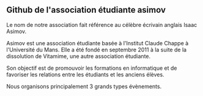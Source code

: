 ## Github de l'association étudiante asimov

Le nom de notre association fait référence au célèbre écrivain anglais Isaac Asimov.

Asimov est une association étudiante basée à l'Institut Claude Chappe à l'Université du Mans. Elle a été fondé en septembre 2011 à la suite de la dissolution de Vitamime, une autre association étudiante.

Son objectif est de promouvoir les formations en informatique et de favoriser les relations entre les étudiants et les anciens élèves.

Nous organisons principalement 3 grands types évènements.

<!--

**Here are some ideas to get you started:**

🙋‍♀️ A short introduction - what is your organization all about?
🌈 Contribution guidelines - how can the community get involved?
👩‍💻 Useful resources - where can the community find your docs? Is there anything else the community should know?
🍿 Fun facts - what does your team eat for breakfast?
🧙 Remember, you can do mighty things with the power of [Markdown](https://docs.github.com/github/writing-on-github/getting-started-with-writing-and-formatting-on-github/basic-writing-and-formatting-syntax)
-->
